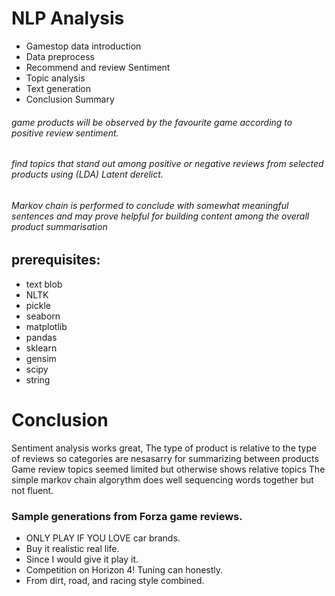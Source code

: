 # NLP Analysis
* Gamestop data introduction
* Data preprocess
* Recommend and review Sentiment
* Topic analysis
* Text generation
* Conclusion Summary

###### game products will be observed by the favourite game according to positive review sentiment.
###### find topics that stand out among positive or negative reviews from selected products using (LDA) Latent derelict. 
###### Markov chain is performed to conclude with somewhat meaningful sentences and may prove helpful for building content among the overall product summarisation

## prerequisites:
* text blob
* NLTK
* pickle
* seaborn
* matplotlib
* pandas
* sklearn
* gensim
* scipy
* string

# Conclusion
Sentiment analysis works great, The type of product is relative to the type of reviews so categories are nesasarry for summarizing between products
Game review topics seemed limited but otherwise shows relative topics
The simple markov chain algorythm does well sequencing words together but not fluent. 

### Sample generations from Forza game reviews.
* ONLY PLAY IF YOU LOVE car brands.
* Buy it realistic real life. 
* Since I would give it play it.
* Competition on Horizon 4! Tuning can honestly.
* From dirt, road, and racing style combined.




